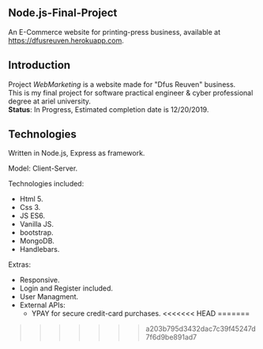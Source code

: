 
## Node.js-Final-Project
An E-Commerce website for printing-press business,
available at https://dfusreuven.herokuapp.com.


## Introduction 
Project *WebMarketing* is a website made for "Dfus Reuven" business.\
This is my final project for software practical engineer & cyber professional degree at ariel university.\
**Status**:
In Progress, Estimated completion date is 12/20/2019.
## Technologies
Written in Node.js, Express as framework.

Model: Client-Server.

Technologies included:
- Html 5.
- Css 3.
- JS ES6.
- Vanilla JS.
- bootstrap.
- MongoDB.
- Handlebars.

Extras:
- Responsive.
- Login and Register included.
- User Managment.
- External APIs:
  - YPAY for secure credit-card purchases.
<<<<<<< HEAD
=======




>>>>>>> a203b795d3432dac7c39f45247d7f6d9be891ad7

